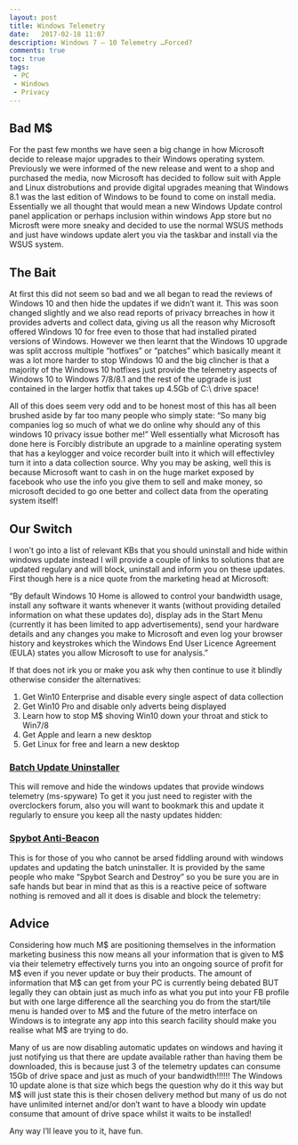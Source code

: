 ```yaml
---
layout: post
title: Windows Telemetry
date:   2017-02-18 11:07
description: Windows 7 – 10 Telemetry …Forced?
comments: true
toc: true
tags:
 - PC
 - Windows
 - Privacy
---
```


## Bad M$

For the past few months we have seen a big change in how Microsoft decide to release major upgrades to their Windows operating system. Previously we were informed of the new release and went to a shop and purchased the media, now Microsoft has decided to follow suit with Apple and Linux distrobutions and provide digital upgrades meaning that Windows 8.1 was the last edition of Windows to be found to come on install media.
Essentially we all thought that would mean a new Windows Update control panel application or perhaps inclusion within windows App store but no Microsft were more sneaky and decided to use the normal WSUS methods and just have windows update alert you via the taskbar and install via the WSUS system.

## The Bait

At first this did not seem so bad and we all began to read the reviews of Windows 10 and then hide the updates if we didn’t want it. This was soon changed slightly and we also read reports of privacy brreaches in how it provides adverts and collect data, giving us all the reason why Microsoft offered Windows 10 for free even to those that had installed pirated versions of Windows.
However we then learnt that the Windows 10 upgrade was split accross multiple “hotfixes” or “patches” which basically meant it was a lot more harder to stop Windows 10 and the big clincher is that a majority of the Windows 10 hotfixes just provide the telemetry aspects of Windows 10 to Windows 7/8/8.1 and the rest of the upgrade is just contained in the larger hotfix that takes up 4.5Gb of C:\ drive space!

All of this does seem very odd and to be honest most of this has all been brushed aside by far too many people who simply state:
“So many big companies log so much of what we do online why should any of this windows 10 privacy issue bother me!”
Well essentially what Microsoft has done here is Forcibly distribute an upgrade to a mainline operating system that has a keylogger and voice recorder built into it which will effectivley turn it into a data collection source. Why you may be asking, well this is because Microsoft want to cash in on the huge market exposed by facebook who use the info you give them to sell and make money, so microsoft decided to go one better and collect data from the operating system itself!

## Our Switch

I won’t go into a list of relevant KBs that you should uninstall and hide within windows update instead I will provide a couple of links to solutions that are updated regulary and will block, uninstall and inform you on these updates. First though here is a nice quote from the marketing head at Microsoft:

“By default Windows 10 Home is allowed to control your bandwidth usage, install any software it wants whenever it wants (without providing detailed information on what these updates do), display ads in the Start Menu (currently it has been limited to app advertisements), send your hardware details and any changes you make to Microsoft and even log your browser history and keystrokes which the Windows End User Licence Agreement (EULA) states you allow Microsoft to use for analysis.”

If that does not irk you or make you ask why then continue to use it blindly otherwise consider the alternatives:
1. Get Win10 Enterprise and disable every single aspect of data collection
2. Get Win10 Pro and disable only adverts being displayed
3. Learn how to stop M$ shoving Win10 down your throat and stick to Win7/8
4. Get Apple and learn a new desktop
5. Get Linux for free and learn a new desktop

### [Batch Update Uninstaller][batch-uu]
This will remove and hide the windows updates that provide windows telemetry (ms-spyware) To get it you just need to register with the overclockers forum, also you will want to bookmark this and update it regularly to ensure you keep all the nasty updates hidden:


### [Spybot Anti-Beacon][spybot-ab]
This is for those of you who cannot be arsed fiddling around with windows updates and updating the batch uninstaller. It is provided by the same people who make “Spybot Search and Destroy” so you be sure you are in safe hands but bear in mind that as this is a reactive peice of software nothing is removed and all it does is disable and block the telemetry:


## Advice
Considering how much M$ are positioning themselves in the information marketing business this now means all your information that is given to M$ via their telemetry effectively turns you into an ongoing source of profit for M$ even if you never update or buy their products.
The amount of information that M$ can get from your PC is currently being debated BUT legally they can obtain just as much info as what you put into your FB profile but with one large difference all the searching you do from the start/tile menu is handed over to M$ and the future of the metro interface on Windows is to integrate any app into this search facility should make you realise what M$ are trying to do.

Many of us are now disabling automatic updates on windows and having it just notifying us that there are update available rather than having them be downloaded, this is because just 3 of the telemetry updates can consume 15Gb of drive space and just as much of your bandwidth!!!!!!
The Windows 10 update alone is that size which begs the question why do it this way but M$ will just state this is their chosen delivery method but many of us do not have unlimited internet and/or don’t want to have a bloody win update consume that amount of drive space whilst it waits to be installed!

Any way I’ll leave you to it, have fun.

[batch-uu]: http://www.overclock.net/t/1572731/batch-update-uninstaller-uninstall-forced-win10-telemetry
[spybot-ab]:   https://github.com/jekyll/jekyll
